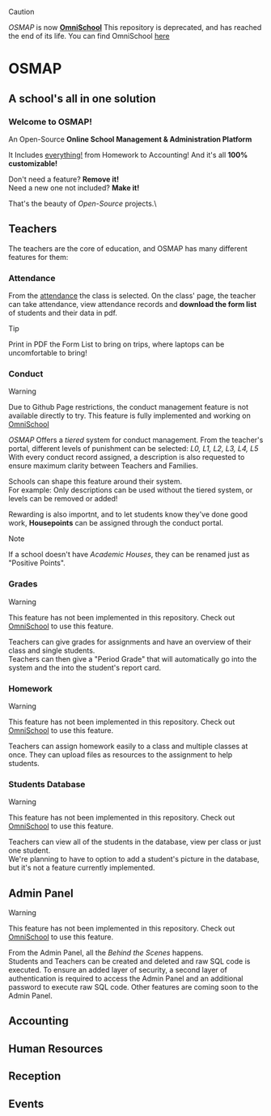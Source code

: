 > [!CAUTION]
> *OSMAP* is now [**OmniSchool**](https://github.com/IlGiorg/OmniSchool)
> This repository is deprecated, and has reached the end of its life.
> You can find OmniSchool [here](https://github.com/IlGiorg/OmniSchool)

# OSMAP
## A school's all in one solution

### Welcome to OSMAP!
An Open-Source **Online School Management & Administration Platform**

It Includes <ins>everything!</ins> from Homework to Accounting! 
And it's all **100% customizable!**

Don't need a feature? **Remove it!**\
Need a new one not included? **Make it!**

That's the beauty of *Open-Source* projects.\

## Teachers

The teachers are the core of education, and OSMAP has many different features for them:
### Attendance

From the [attendance](https://ilgiorg.github.io/osmap/attendance.html) the class is selected.
On the class' page, the teacher can take attendance, view attendance records and **download the form list** of students and their data in pdf.

> [!TIP]
> Print in PDF the Form List to bring on trips, where laptops can be uncomfortable to bring!

### Conduct
> [!WARNING]
> Due to Github Page restrictions, the conduct management feature is not available directly to try. This feature is fully implemented and working on [OmniSchool](https://github.com/IlGiorg/OmniSchool)


*OSMAP* Offers a _tiered_ system for conduct management.
From the teacher's portal, different levels of punishment can be selected: *L0, L1, L2, L3, L4, L5*
With every conduct record assigned, a description is also requested to ensure maximum clarity between Teachers and Families.

Schools can shape this feature around their system.\
For example: Only descriptions can be used without the tiered system, or levels can be removed or added!

Rewarding is also importnt, and to let students know they've done good work, **Housepoints** can be assigned through the conduct portal.

> [!NOTE]
> If a school doesn't have _Academic Houses_, they can be renamed just as "Positive Points".

### Grades
>[!WARNING]
>This feature has not been implemented in this repository. Check out [OmniSchool](https://github.com/IlGiorg/OmniSchool) to use this feature.

Teachers can give grades for assignments and have an overview of their class and single students.\
Teachers can then give a "Period Grade" that will automatically go into the system and the into the student's report card.

### Homework
>[!WARNING]
>This feature has not been implemented in this repository. Check out [OmniSchool](https://github.com/IlGiorg/OmniSchool) to use this feature.
>
Teachers can assign homework easily to a class and multiple classes at once. They can upload files as resources to the assignment to help students.

### Students Database
>[!WARNING]
>This feature has not been implemented in this repository. Check out [OmniSchool](https://github.com/IlGiorg/OmniSchool) to use this feature. 

Teachers can view all of the students in the database, view per class or just one student.\
We're planning to have to option to add a student's picture in the database, but it's not a feature currently implemented.

## Admin Panel
>[!WARNING]
>This feature has not been implemented in this repository. Check out [OmniSchool](https://github.com/IlGiorg/OmniSchool) to use this feature.

From the Admin Panel, all the *Behind the Scenes* happens.\
Students and Teachers can be created and deleted and raw SQL code is executed.
To ensure an added layer of security, a second layer of authentication is required to access the Admin Panel and an additional password to execute raw SQL code.
Other features are coming soon to the Admin Panel.

## Accounting
## Human Resources
## Reception
## Events



